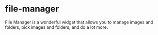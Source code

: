 # file-manager
File Manager is a wonderful widget that allows you to manage images and folders, pick images and folders, and do a lot more.
